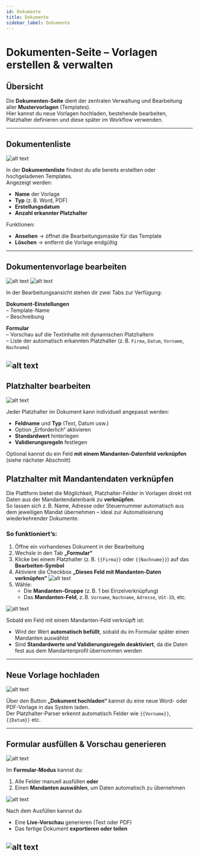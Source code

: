 ```yaml
---
id: Dokumente
title: Dokumente
sidebar_label: Dokumente
---
```

#  Dokumenten-Seite – Vorlagen erstellen & verwalten

##  Übersicht

Die **Dokumenten-Seite** dient der zentralen Verwaltung und Bearbeitung aller **Mustervorlagen** (Templates).  
Hier kannst du neue Vorlagen hochladen, bestehende bearbeiten, Platzhalter definieren und diese später im Workflow verwenden.

---

##  Dokumentenliste

![alt text](../../static/img/Übersicht_Dokumentenliste.png)

In der **Dokumentenliste** findest du alle bereits erstellten oder hochgeladenen Templates.  
Angezeigt werden:

- **Name** der Vorlage
- **Typ** (z. B. Word, PDF)
- **Erstellungsdatum**
- **Anzahl erkannter Platzhalter**

Funktionen:
- **Ansehen** → öffnet die Bearbeitungsmaske für das Template
- **Löschen** → entfernt die Vorlage endgültig

---

##  Dokumentenvorlage bearbeiten

![alt text](../../static/img/Dokumenteneinstellung1.png)
![alt text](../../static/img/Dokumenteneinstellung2.png)

In der Bearbeitungsansicht stehen dir zwei Tabs zur Verfügung:

**Dokument-Einstellungen**  
– Template-Name  
– Beschreibung  

**Formular**  
– Vorschau auf die Textinhalte mit dynamischen Platzhaltern  
– Liste der automatisch erkannten Platzhalter (z. B. `Firma`, `Datum`, `Vorname`, `Nachname`)

![alt text](../../static/img/Ansehen_DokumentenListe.png)
---

##  Platzhalter bearbeiten

![alt text](../../static/img/Platzhalter_Feldbearbeiten.png)

Jeder Platzhalter im Dokument kann individuell angepasst werden:

- **Feldname** und **Typ** (Text, Datum usw.)
- Option „Erforderlich“ aktivieren
- **Standardwert** hinterlegen
- **Validierungsregeln** festlegen

Optional kannst du ein Feld **mit einem Mandanten-Datenfeld verknüpfen** (siehe nächster Abschnitt)

##  Platzhalter mit Mandantendaten verknüpfen


Die Plattform bietet die Möglichkeit, Platzhalter-Felder in Vorlagen direkt mit Daten aus der Mandantendatenbank zu **verknüpfen**.  
So lassen sich z. B. Name, Adresse oder Steuernummer automatisch aus dem jeweiligen Mandat übernehmen – ideal zur Automatisierung wiederkehrender Dokumente.

###  So funktioniert’s:

1. Öffne ein vorhandenes Dokument in der Bearbeitung
2. Wechsle in den Tab **„Formular“**
3. Klicke bei einem Platzhalter (z. B. `{{Firma}}` oder `{{Nachname}}`) auf das **Bearbeiten-Symbol**
4. Aktiviere die Checkbox **„Dieses Feld mit Mandanten-Daten verknüpfen“**
![alt text](<../../static/img/Feld mit Mandantenverknüpfen.png>)
5. Wähle:
   - Die **Mandanten-Gruppe** (z. B. 1 bei Einzelverknüpfung)
   - Das **Mandanten-Feld**, z. B. `Vorname`, `Nachname`, `Adresse`, `USt-ID`, etc.

![alt text](<../../static/img/Mandant im Formular verknüpfen.png>)

 Sobald ein Feld mit einem Mandanten-Feld verknüpft ist:
- Wird der Wert **automatisch befüllt**, sobald du im Formular später einen Mandanten auswählst
- Sind **Standardwerte und Validierungsregeln deaktiviert**, da die Daten fest aus dem Mandantenprofil übernommen werden



---

##  Neue Vorlage hochladen

![alt text](<../../static/img/Dokument hochsladen schritt 1.png>)

Über den Button **„Dokument hochladen“** kannst du eine neue Word- oder PDF-Vorlage in das System laden.  
Der Platzhalter-Parser erkennt automatisch Felder wie `{{Vorname}}`, `{{Datum}}` etc.

---

##  Formular ausfüllen & Vorschau generieren

![alt text](../../static/img/Formular_Grau.png)

Im **Formular-Modus** kannst du:

1. Alle Felder manuell ausfüllen **oder**
2. Einen **Mandanten auswählen**, um Daten automatisch zu übernehmen

![alt text](../../static/img/Ausgefüllt.png)

 Nach dem Ausfüllen kannst du:

- Eine **Live-Vorschau** generieren (Text oder PDF)
- Das fertige Dokument **exportieren oder teilen**

![alt text](<../../static/img/PDF generiert.png>)
---